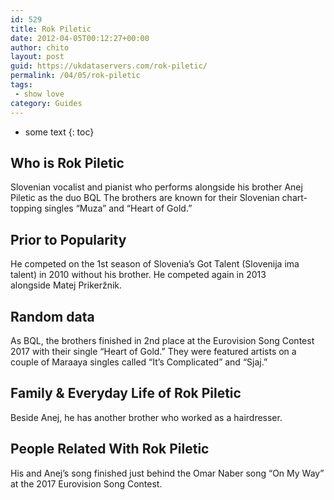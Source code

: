 ```yaml
---
id: 529
title: Rok Piletic
date: 2012-04-05T00:12:27+00:00
author: chito
layout: post
guid: https://ukdataservers.com/rok-piletic/
permalink: /04/05/rok-piletic
tags:
 - show love
category: Guides
---
```


* some text
{: toc}
          
          
## Who is  Rok Piletic
                  
                  
                  
Slovenian vocalist and pianist who performs alongside his brother Anej Piletic as the duo BQL The brothers are known for their Slovenian chart-topping singles &#8220;Muza&#8221; and &#8220;Heart of Gold.&#8221;
                  
                
                
                
## Prior to Popularity 
                  
                  
                  
He competed on the 1st season of Slovenia&#8217;s Got Talent (Slovenija ima talent) in 2010 without his brother. He competed again in 2013 alongside Matej Prikeržnik.
                  
                
                
                
## Random data 
                  
                  
                  
As BQL, the brothers finished in 2nd place at the Eurovision Song Contest 2017 with their single &#8220;Heart of Gold.&#8221; They were featured artists on a couple of Maraaya singles called &#8220;It&#8217;s Complicated&#8221; and &#8220;Sjaj.&#8221;
                  
                
                
                
## Family & Everyday Life of Rok Piletic
                  
                  
                  
Beside Anej, he has another brother who worked as a hairdresser.
                  
                
                
                
## People Related With  Rok Piletic
                  
                  
                  
His and Anej&#8217;s song finished just behind the Omar Naber song &#8220;On My Way&#8221; at the 2017 Eurovision Song Contest.
                  
                
              
            
          
          
          
    
    
  
